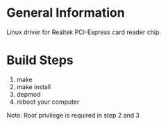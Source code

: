 # General Information

Linux driver for Realtek PCI-Express card reader chip.

# Build Steps

1) make
2) make install
3) depmod
4) reboot your computer

Note: Root privilege is required in step 2 and 3
